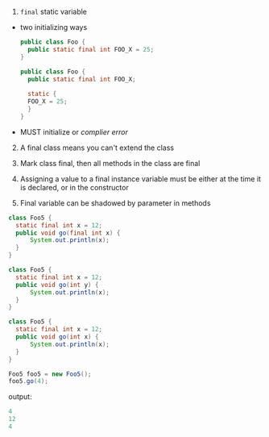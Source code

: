 1. `final` static variable
  - two initializing ways
    ```java
    public class Foo {
      public static final int FOO_X = 25;
    }
    ```
    ```java
    public class Foo {
      public static final int FOO_X;
      
      static {
      FOO_X = 25;
      }
    }
    ```
  - MUST initialize or _complier error_

2. A final class means you can't extend the class

3. Mark class final, then all methods in the class are final

4. Assigning a value to a final instance variable must be either at the time it is declared, or in the constructor

5. Final variable can be shadowed by parameter in methods
  ```java
  class Foo5 { 
    static final int x = 12;
    public void go(final int x) { 
        System.out.println(x);  
    } 
  }
  ```
  ```java
  class Foo5 { 
    static final int x = 12;
    public void go(int y) { 
        System.out.println(x);  
    } 
  }
  ```
  ```java
  class Foo5 { 
    static final int x = 12;
    public void go(int x) { 
        System.out.println(x);  
    } 
  }
  ```
  ```java
  Foo5 foo5 = new Foo5();
  foo5.go(4);
  ```
  output:
  ```java
  4
  12
  4
  ```
  

